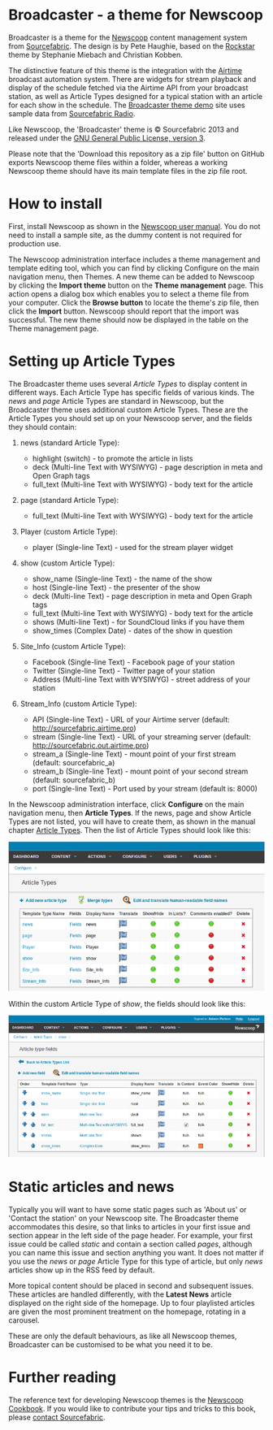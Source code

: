 Broadcaster - a theme for Newscoop
==================================

Broadcaster is a theme for the [Newscoop](http://www.sourcefabric.org/en/newscoop/) content management system from [Sourcefabric](http://www.sourcefabric.org/). The design is by Pete Haughie, based on the [Rockstar](https://github.com/newscoop/theme-Rockstar) theme by Stephanie Miebach and Christian Kobben.

The distinctive feature of this theme is the integration with the [Airtime](http://www.sourcefabric.org/en/airtime) broadcast automation system. There are widgets for stream playback and display of the schedule fetched via the Airtime API from your broadcast station, as well as Article Types designed for a typical station with an article for each show in the schedule. The [Broadcaster theme demo](http://broadcaster.lab.sourcefabric.org/) site uses sample data from [Sourcefabric Radio](http://radio.sourcefabric.org/).

Like Newscoop, the 'Broadcaster' theme is &copy; Sourcefabric 2013 and released under the [GNU General Public License, version 3](https://www.gnu.org/licenses/gpl.html).

Please note that the 'Download this repository as a zip file' button on GitHub exports Newscoop theme files within a folder, whereas a working Newscoop theme should have its main template files in the zip file root.

How to install
==============

First, install Newscoop as shown in the [Newscoop user manual](http://sourcefabric.booktype.pro/newscoop-42-for-journalists-and-editors/system-requirements/). You do not need to install a sample site, as the dummy content is not required for production use.

The Newscoop administration interface includes a theme management and template editing tool, which you can find by clicking Configure on the main navigation menu, then Themes. A new theme can be added to Newscoop by clicking the **Import theme** button on the **Theme management** page. This action opens a dialog box which enables you to select a theme file from your computer. Click the **Browse button** to locate the theme's zip file, then click the **Import** button. Newscoop should report that the import was successful. The new theme should now be displayed in the table on the Theme management page.

Setting up Article Types
========================

The Broadcaster theme uses several *Article Types* to display content in different ways. Each Article Type has specific fields of various kinds. The *news* and *page* Article Types are standard in Newscoop, but the Broadcaster theme uses additional custom Article Types. These are the Article Types you should set up on your Newscoop server, and the fields they should contain:

1. news (standard Article Type):
   * highlight (switch) - to promote the article in lists
   * deck (Multi-line Text with WYSIWYG) - page description in meta and Open Graph tags
   * full_text (Multi-line Text with WYSIWYG) - body text for the article

2. page (standard Article Type):
   * full_text (Multi-line Text with WYSIWYG) - body text for the article

3. Player (custom Article Type):
   * player (Single-line Text) - used for the stream player widget

4. show (custom Article Type):
   * show_name (Single-line Text) - the name of the show
   * host (Single-line Text) - the presenter of the show
   * deck (Multi-line Text) - page description in meta and Open Graph tags
   * full_text (Multi-line Text with WYSIWYG) - body text for the article
   * shows (Multi-line Text) - for SoundCloud links if you have them
   * show_times (Complex Date) - dates of the show in question

5. Site_Info (custom Article Type):
   * Facebook (Single-line Text) - Facebook page of your station
   * Twitter (Single-line Text) - Twitter page of your station
   * Address (Multi-line Text with WYSIWYG) - street address of your station

6. Stream_Info (custom Article Type):
   * API (Single-line Text) - URL of your Airtime server (default: http://sourcefabric.airtime.pro)
   * stream  (Single-line Text) - URL of your streaming server (default: http://sourcefabric.out.airtime.pro)
   * stream_a (Single-line Text) - mount point of your first stream (default: sourcefabric_a)
   * stream_b (Single-line Text) - mount point of your second stream (default: sourcefabric_b)
   * port (Single-line Text) - Port used by your stream (default is: 8000)

In the Newscoop administration interface, click **Configure** on the main navigation menu, then **Article Types**. If the news, page and show Article Types are not listed, you will have to create them, as shown in the manual chapter [Article Types](http://sourcefabric.booktype.pro/newscoop-42-for-journalists-and-editors/article-types/). Then the list of Article Types should look like this:

![List of Article Types](documentation/Screenshot-Article_Types.png)

Within the custom Article Type of *show*, the fields should look like this:

![List of Fields](documentation/Screenshot-Article_Type_Fields.png)

Static articles and news
========================

Typically you will want to have some static pages such as 'About us' or 'Contact the station' on your Newscoop site. The Broadcaster theme accommodates this desire, so that links to articles in your first issue and section appear in the left side of the page header. For example, your first issue could be called *static* and contain a section called *pages*, although you can name this issue and section anything you want. It does not matter if you use the *news* or *page* Article Type for this type of article, but only *news* articles show up in the RSS feed by default.

More topical content should be placed in second and subsequent issues. These articles are handled differently, with the **Latest News** article displayed on the right side of the homepage. Up to four playlisted articles are given the most prominent treatment on the homepage, rotating in a carousel.

These are only the default behaviours, as like all Newscoop themes, Broadcaster can be customised to be what you need it to be.

Further reading
===============

The reference text for developing Newscoop themes is the [Newscoop Cookbook](http://manuals.sourcefabric.org/). If you would like to contribute your tips and tricks to this book, please [contact Sourcefabric](http://www.sourcefabric.org/en/about/contactus/).
